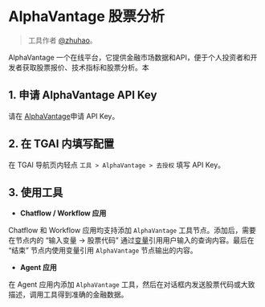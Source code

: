 # AlphaVantage 股票分析

> 工具作者 [@zhuhao](https://github.com/hwzhuhao)。

AlphaVantage 一个在线平台，它提供金融市场数据和API，便于个人投资者和开发者获取股票报价、技术指标和股票分析。本

## 1. 申请 AlphaVantage API Key

请在 [AlphaVantage](https://www.alphavantage.co/support/#api-key)申请 API Key。

## 2. 在 TGAI 内填写配置

在 TGAI 导航页内轻点 `工具 > AlphaVantage > 去授权` 填写 API Key。

## 3. 使用工具

- **Chatflow / Workflow 应用**

Chatflow 和 Workflow 应用均支持添加 `AlphaVantage` 工具节点。添加后，需要在节点内的 “输入变量 → 股票代码” 通过[变量](https://docs.dify.ai/v/zh-hans/guides/workflow/variables)引用用户输入的查询内容。最后在 “结束” 节点内使用变量引用 `AlphaVantage` 节点输出的内容。

- **Agent 应用**

在 Agent 应用内添加 `AlphaVantage` 工具，然后在对话框内发送股票代码或大致描述，调用工具得到准确的金融数据。
